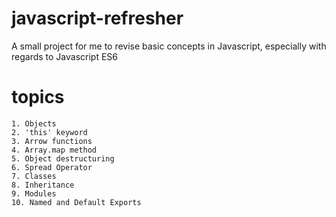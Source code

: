 # javascript-refresher
A small project for me to revise basic concepts in Javascript, especially with regards to Javascript ES6

# topics
	1. Objects
	2. 'this' keyword
	3. Arrow functions
	4. Array.map method
	5. Object destructuring
	6. Spread Operator
	7. Classes
	8. Inheritance
	9. Modules
	10. Named and Default Exports